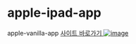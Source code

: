# apple-ipad-app
apple-vanilla-app
<a href='https://apple-ipad-app-coral.vercel.app/' target='_blank'> 
  사이트 바로가기
![image](https://github.com/ParkYoungWoong/apple-ipad-app/raw/main/images/screenshot1.jpg) 
<a>


